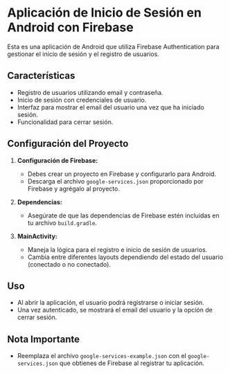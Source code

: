 
# Aplicación de Inicio de Sesión en Android con Firebase

Esta es una aplicación de Android que utiliza Firebase Authentication para gestionar el inicio de sesión y el registro de usuarios.

## Características

- Registro de usuarios utilizando email y contraseña.
- Inicio de sesión con credenciales de usuario.
- Interfaz para mostrar el email del usuario una vez que ha iniciado sesión.
- Funcionalidad para cerrar sesión.

## Configuración del Proyecto

1. **Configuración de Firebase:**
   - Debes crear un proyecto en Firebase y configurarlo para Android.
   - Descarga el archivo `google-services.json` proporcionado por Firebase y agrégalo al proyecto.

2. **Dependencias:**
   - Asegúrate de que las dependencias de Firebase estén incluidas en tu archivo `build.gradle`.

3. **MainActivity:**
   - Maneja la lógica para el registro e inicio de sesión de usuarios.
   - Cambia entre diferentes layouts dependiendo del estado del usuario (conectado o no conectado).

## Uso

- Al abrir la aplicación, el usuario podrá registrarse o iniciar sesión.
- Una vez autenticado, se mostrará el email del usuario y la opción de cerrar sesión.

## Nota Importante

- Reemplaza el archivo `google-services-example.json` con el `google-services.json` que obtienes de Firebase al registrar tu aplicación.